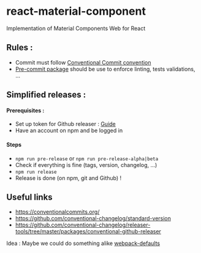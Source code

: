 # react-material-component

Implementation of Material Components Web for React

## Rules :

- Commit must follow [Conventional Commit convention](https://conventionalcommits.org/)
- [Pre-commit package](https://www.npmjs.com/package/pre-commit) should be use to enforce linting, tests validations, ...

## Simplified releases :

#### Prerequisites :

- Set up token for Github releaser : [Guide](https://github.com/conventional-changelog/releaser-tools/tree/master/packages/conventional-github-releaser#setup-token-for-cli)
- Have an account on npm and be logged in

#### Steps

- `npm run pre-release` or `npm run pre-release-alpha|beta`
- Check if everything is fine (tags, version, changelog, ...)
- `npm run release`
- Release is done (on npm, git and Github) !

## Useful links

- https://conventionalcommits.org/
- https://github.com/conventional-changelog/standard-version
- https://github.com/conventional-changelog/releaser-tools/tree/master/packages/conventional-github-releaser

Idea : Maybe we could do something alike [webpack-defaults](https://github.com/webpack-contrib/webpack-defaults)
